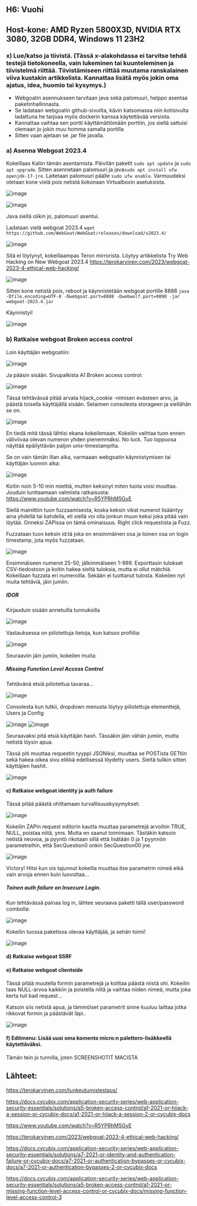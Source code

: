 ## H6: Vuohi

## Host-kone: AMD Ryzen 5800X3D, NVIDIA RTX 3080, 32GB DDR4, Windows 11 23H2

### x) Lue/katso ja tiivistä. (Tässä x-alakohdassa ei tarvitse tehdä testejä tietokoneella, vain lukeminen tai kuunteleminen ja tiivistelmä riittää. Tiivistämiseen riittää muutama ranskalainen viiva kustakin artikkelista. Kannattaa lisätä myös jokin oma ajatus, idea, huomio tai kysymys.)

- Webgoatin asennukseen tarvitaan java sekä palomuuri, helppo asentaa paketinhallinnasta.
- Se ladataan webgoatin github-sivuilta, kävin katsomassa niin kotisivulta ladattuna he tarjoaa myös dockerin kanssa käytettävää versiota. 
- Kannattaa vaihtaa sen portti käyttämättömään porttiin, jos siellä sattuisi olemaan jo jokin muu homma samalla portilla
- Sitten vaan ajetaan se .jar file javalla. 

### a) Asenna Webgoat 2023.4

Kokeillaas Kaliin tämän asentamista. Päivitän paketit `sudo apt update` ja `sudo apt upgrade`. Sitten asennetaan palomuuri ja java`sudo apt install ufw openjdk-17-jre`. Laitetaan palomuuri päälle `sudo ufw enable`. Varmuudeksi otetaan kone vielä pois netistä kokonaan Virtualboxin asetuksista. 

![image](https://github.com/user-attachments/assets/455fd17e-d30d-4925-8b36-cb93ab01eba5)

![image](https://github.com/user-attachments/assets/9ebb2302-7b83-4d41-b258-465571dc7b0a)

Java siellä olikin jo, palomuuri asentui.

Ladataan vielä webgoat 2023.4 `wget https://github.com/WebGoat/WebGoat/releases/download/v2023.4/`

![image](https://github.com/user-attachments/assets/d5a596ae-46c5-4eb3-81e0-74374bd349d6)

Sitä ei löytynyt, kokeillaampas Teron mirrorista. Löytyy artikkelista Try Web Hacking on New Webgoat 2023.4 https://terokarvinen.com/2023/webgoat-2023-4-ethical-web-hacking/

![image](https://github.com/user-attachments/assets/35032916-445a-4b70-9588-3899d5f0c21c)

Sitten kone netistä pois, reboot ja käynnistetään webgoat portille 8888 `java -Dfile.encoding=UTF-8 -Dwebgoat.port=8888 -Dwebwolf.port=9090 -jar webgoat-2023.4.jar`

Käynnistyi!

![image](https://github.com/user-attachments/assets/88111a82-470c-4bd6-b77c-c7216844af4c)

### b) Ratkaise webgoat Broken access control

Loin käyttäjän webgoatiin:

![image](https://github.com/user-attachments/assets/3b843a36-c81e-4fa5-9bd2-80f1ccfd8f6c)

Ja pääsin sisään. Sivupalkista A1 Broken access control:

![image](https://github.com/user-attachments/assets/14827fa6-e8eb-4265-a202-6a52ed2bb026)

Tässä tehtävässä pitää arvata hijack_cookie -nimisen evästeen arvo, ja päästä toisella käyttäjällä sisään. Selaimen consolesta storageen ja siellähän se on.

![image](https://github.com/user-attachments/assets/a551bcae-c9ae-4d1a-a981-2d5ecc3fffd6)

En tiedä mitä tässä lähtisi ekana kokeilemaan. Kokeilin vaihtaa tuon ennen väliviivaa olevan numeron yhden pienemmäksi. No luck. Tuo loppuosa näyttää epäilyttävän paljon unix-timestampilta. 

Se on vain tämän illan aika, varmaaan webgoatin käynnistymisen tai käyttäjän luonnin aika:

![image](https://github.com/user-attachments/assets/e594f4d4-0eb0-49f7-ac6a-13bab06ecae8)

Koitin noin 5-10 min miettiä, mutten keksinyt miten tuota voisi muuttaa. Jouduin lunttaamaan valmiista ratkaisusta: https://www.youtube.com/watch?v=R5YPRhM5GyE

Siellä mainittiin tuon fuzzaamisesta, koska keksin vikat numerot lisääntyy aina yhdellä tai kahdella, eli siellä voi olla jonkun muun keksi joka pitää vain löytää. Onneksi ZAPissa on tämä ominaisuus. Right click requestista ja Fuzz.

Fuzzataan tuon keksin id:tä joka on ensimmäinen osa ja toinen osa on login timestamp, jota myös fuzzataan.

![image](https://github.com/user-attachments/assets/fcbc075d-8d0b-439d-a516-505a7fd62aec)

Ensimmäiseen numerot 25-50, jälkimmäiseen 1-999. Exporttasin tulokset CSV-tiedostoon ja koitin hakea sieltä tuloksia, mutta ei ollut mätchiä. Kokeillaan fuzzata eri numeroilla. Sekään ei tuottanut tulosta. Kokeilen nyt muita tehtäviä, jäin jumiin.

##### IDOR

Kirjauduin sisään annetuilla tunnuksilla

![image](https://github.com/user-attachments/assets/52324e96-b86f-4e8a-805d-a5075dcb881f)

Vastauksessa on piilotettuja tietoja, kun katsoo profiilia:

![image](https://github.com/user-attachments/assets/0cde07d3-3d3d-4bc4-aab9-8c3e84ba4c3b)

Seuraaviin jäin jumiin, kokeilen muita:





##### Missing Function Level Access Control

Tehtävänä etsiä piilotettua tavaraa...

![image](https://github.com/user-attachments/assets/dbdceac4-4427-429f-8dcf-3e9b74d7e99b)

Consolesta kun tutkii, dropdown menusta löytyy piilotettuja elementtejä, Users ja Config

![image](https://github.com/user-attachments/assets/fbabd9c7-9eec-4a9d-aa93-d9a4340e902a)
![image](https://github.com/user-attachments/assets/3db8ad81-5d0a-47c4-8ab0-b473d79b88ca)


Seuraavaksi pitä etsiä käyttäjän hash. Tässäkin jäin vähän jumiin, mutta netistä löysin apua. 

Tässä piti muuttaa requestin tyyppi JSONiksi, muuttaa se POSTista GETtiin sekä hakea oikea sivu elikkä edellisessä löydetty users. Sieltä tulikin sitten käyttäjien hashit.

![image](https://github.com/user-attachments/assets/b73b920d-a4b2-4914-a28b-c0ef15d1e11b)



#### c) Ratkaise webgoat identity ja auth failure

Tässä pitää päästä ohittamaan turvallisuuskysymykset:

![image](https://github.com/user-attachments/assets/f81658d1-00ef-4545-b139-1238ca1417bc)

Kokeilin ZAPin request editorin kautta muuttaa parametrejä arvoihin TRUE, NULL, poistaa niitä, yms. Mutta en saanut toimimaan. Tästäkin katsoin netistä neuvoa, ja pyyntö rikotaan sillä että lisätään 0 ja 1 pyynnön parametreihin, että SecQuestion0 onkin SecQuestion00 jne. 

![image](https://github.com/user-attachments/assets/459a2ebd-3518-4cde-be2a-6d3237b8ca55)

Victory! Hitsi kun ois tajunnut kokeilla muuttaa itse parametrin nimeä eikä vain arvoja ennen kuin luovuttaa...

##### Toinen auth failure on Insecure Login.

Kun tehtävässä painaa log in, lähtee seuraava paketti tällä user/password combolla:

![image](https://github.com/user-attachments/assets/dd29c021-d284-4b91-8676-12878b868212)

Kokeilin  tuossa paketissa olevaa käyttäjää, ja sehän toimi!

![image](https://github.com/user-attachments/assets/50c6a63e-e8e5-497b-8ab6-ae81f6e11a56)



#### d) Ratkaise webgoat SSRF

#### e) Ratkaise webgoat clientside

Tässä pitää muutella formin parametrejä ja koittaa päästä niistä ohi. Kokeilin taas NULL-arvoa kaikkiin ja poistella niitä ja vaihtaa niiden nimeä, mutta joka kerta tuli bad request...

Katsoin siis netistä apua, ja tämmöiset parametrit sinne kuuluu laittaa jotka rikkovat formin ja päästävät läpi..

![image](https://github.com/user-attachments/assets/dafe6816-361a-4b1a-b12f-3cd11e070e03)



#### f) Editmenu: Lisää uusi oma komento micro:n palettero-lisäkkeellä käytettäväksi.

Tämän tein jo tunnilla, joten SCREENSHOTIT MACISTA

## Lähteet:

https://terokarvinen.com/tunkeutumistestaus/

https://docs.cycubix.com/application-security-series/web-application-security-essentials/solutions/a5-broken-access-control/a1-2021-or-hijack-a-session-or-cycubix-docs/a1-2021-or-hijack-a-session-2-or-cycubix-docs

https://www.youtube.com/watch?v=R5YPRhM5GyE

https://terokarvinen.com/2023/webgoat-2023-4-ethical-web-hacking/

https://docs.cycubix.com/application-security-series/web-application-security-essentials/solutions/a7-2021-or-identity-and-authentication-failure-or-cycubix-docs/a7-2021-or-authentication-bypasses-or-cycubix-docs/a7-2021-or-authentication-bypasses-2-or-cycubix-docs

https://docs.cycubix.com/application-security-series/web-application-security-essentials/solutions/a5-broken-access-control/a1-2021-or-missing-function-level-access-control-or-cycubix-docs/missing-function-level-access-control-3

